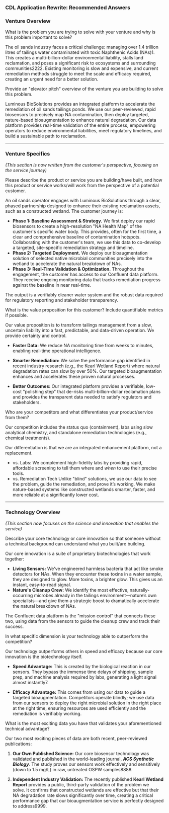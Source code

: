 ### **CDL Application Rewrite: Recommended Answers**

### **Venture Overview**

What is the problem you are trying to solve with your venture and why is this problem important to solve?

The oil sands industry faces a critical challenge: managing over 1.4 trillion litres of tailings water contaminated with toxic Naphthenic Acids (NAs)1. This creates a multi-billion-dollar environmental liability, stalls land reclamation, and poses a significant risk to ecosystems and surrounding communities2222. Existing monitoring is slow and expensive, and current remediation methods struggle to meet the scale and efficacy required, creating an urgent need for a better solution.

Provide an "elevator pitch" overview of the venture you are building to solve this problem.

Luminous BioSolutions provides an integrated platform to accelerate the remediation of oil sands tailings ponds. We use our peer-reviewed, rapid biosensors to precisely map NA contamination, then deploy targeted, nature-based bioaugmentation to enhance natural degradation. Our data platform provides real-time validation of the entire process, empowering operators to reduce environmental liabilities, meet regulatory timelines, and build a sustainable path to reclamation.

---

### **Venture Specifics**

_(This section is now written from the customer's perspective, focusing on the service journey)_

Please describe the product or service you are building/have built, and how this product or service works/will work from the perspective of a potential customer.

An oil sands operator engages with Luminous BioSolutions through a clear, phased partnership designed to enhance their existing reclamation assets, such as a constructed wetland. The customer journey is:

- **Phase 1: Baseline Assessment & Strategy.** We first deploy our rapid biosensors to create a high-resolution "NA Health Map" of the customer's specific water body. This provides, often for the first time, a clear and comprehensive baseline of contamination hotspots. Collaborating with the customer's team, we use this data to co-develop a targeted, site-specific remediation strategy and timeline.
- **Phase 2: Targeted Deployment.** We deploy our bioaugmentation solution of selected native microbial communities precisely into the wetland to accelerate the natural breakdown of NAs.
- **Phase 3: Real-Time Validation & Optimization.** Throughout the engagement, the customer has access to our Confluent data platform. They receive ongoing monitoring data that tracks remediation progress against the baseline in near real-time. 

The output is a verifiably cleaner water system and the robust data required for regulatory reporting and stakeholder transparency.

What is the value proposition for this customer? Include quantifiable metrics if possible.

Our value proposition is to transform tailings management from a slow, uncertain liability into a fast, predictable, and data-driven operation. We provide certainty and control.

- **Faster Data:** We reduce NA monitoring time from weeks to minutes, enabling real-time operational intelligence.
    
- **Smarter Remediation:** We solve the performance gap identified in recent industry research (e.g., the Kearl Wetland Report) where natural degradation rates can slow by over 50%. Our targeted bioaugmentation enhances and accelerates these proven natural processes.
    
- **Better Outcomes:** Our integrated platform provides a verifiable, low-cost "polishing step" that de-risks multi-billion-dollar reclamation plans and provides the transparent data needed to satisfy regulators and stakeholders.
    

Who are your competitors and what differentiates your product/service from them?

Our competition includes the status quo (containment), labs using slow analytical chemistry, and standalone remediation technologies (e.g., chemical treatments).

Our differentiation is that we are an integrated enhancement platform, not a replacement.

- vs. Labs: We complement high-fidelity labs by providing rapid, affordable screening to tell them where and _when_ to use their precise tools.
- vs. Remediation Tech Unlike "blind" solutions, we use our data to see the problem, guide the remediation, and prove it’s working. We make nature-based systems like constructed wetlands smarter, faster, and more reliable at a significantly lower cost.
    

---

### **Technology Overview**

_(This section now focuses on the science and innovation that enables the service)_

Describe your core technology or core innovation so that someone without a technical background can understand what you built/are building.

Our core innovation is a suite of proprietary biotechnologies that work together:

- **Living Sensors:** We've engineered harmless bacteria that act like smoke detectors for NAs. When they encounter these toxins in a water sample, they are designed to glow. More toxins, a brighter glow. This gives us an instant, easy-to-read signal.
- **Nature's Cleanup Crew:** We identify the most effective, naturally-occurring microbes already in the tailings environment—nature’s own specialists—and give them a strategic boost to dramatically accelerate the natural breakdown of NAs.

The Confluent data platform is the "mission control" that connects these two, using data from the sensors to guide the cleanup crew and track their success.

In what specific dimension is your technology able to outperform the competition?

Our technology outperforms others in speed and efficacy because our core innovation is the biotechnology itself.

- **Speed Advantage:** This is created by the biological reaction in our sensors. They bypass the immense time delays of shipping, sample prep, and machine analysis required by labs, generating a light signal almost instantly7.
    
- **Efficacy Advantage:** This comes from using our data to guide a targeted bioaugmentation. Competitors operate blindly; we use data from our sensors to deploy the right microbial solution in the right place at the right time, ensuring resources are used efficiently and the remediation is verifiably working.

What is the most exciting data you have that validates your aforementioned technical advantage?

Our two most exciting pieces of data are both recent, peer-reviewed publications:

1. **Our Own Published Science:** Our core biosensor technology was validated and published in the world-leading journal, _**ACS Synthetic Biology**_. The study proves our sensors work effectively and sensitively (down to 1.5 mg/L) in raw, untreated OSPW samples8888.
    
2. **Independent Industry Validation:** The recently published **Kearl Wetland Report** provides a public, third-party validation of the problem we solve. It confirms that constructed wetlands are effective but that their NA degradation rate slows significantly over time, creating a critical performance gap that our bioaugmentation service is perfectly designed to address9999.